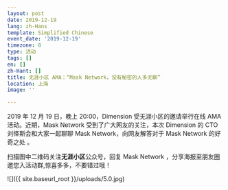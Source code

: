 ```yaml
---
layout: post
date: 2019-12-19
lang: zh-Hans
template: Simplified Chinese
event_date: '2019-12-19'
timezone: 8
type: 活动
tags: []
en: []
zh-Hant: []
title: 无涯小区 AMA：“Mask Network，没有秘密的人多无聊”
location: 上海
image: ''

---
```

2019 年 12 月 19 日，晚上 20:00，Dimension 受无涯小区的邀请举行在线 AMA 活动。近期，Mask Network 受到了广大网友的关注，本次 Dimension 的 CTO 刘怿斯会和大家一起聊聊 Mask Network，向网友解答对于 Mask Network 的好奇之处 。

扫描图中二维码关注**无涯小区**公众号，回复 Mask Network ，分享海报至朋友圈邀您入活动群,惊喜多多，不要错过哦！

![]({{ site.baseurl_root }}/uploads/5.0.jpg)